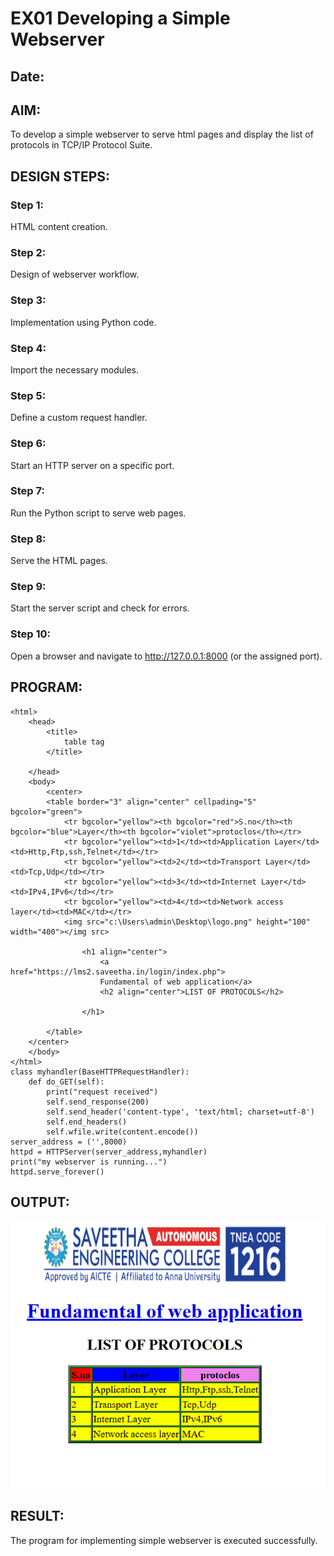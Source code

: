 # EX01 Developing a Simple Webserver
## Date:

## AIM:
To develop a simple webserver to serve html pages and display the list of protocols in TCP/IP Protocol Suite.

## DESIGN STEPS:
### Step 1: 
HTML content creation.

### Step 2:
Design of webserver workflow.

### Step 3:
Implementation using Python code.

### Step 4:
Import the necessary modules.

### Step 5:
Define a custom request handler.

### Step 6:
Start an HTTP server on a specific port.

### Step 7:
Run the Python script to serve web pages.

### Step 8:
Serve the HTML pages.

### Step 9:
Start the server script and check for errors.

### Step 10:
Open a browser and navigate to http://127.0.0.1:8000 (or the assigned port).

## PROGRAM:
```
<html>
    <head>
        <title>
            table tag
        </title>
       
    </head>
    <body>
        <center>
        <table border="3" align="center" cellpading="5" bgcolor="green">
            <tr bgcolor="yellow"><th bgcolor="red">S.no</th><th bgcolor="blue">Layer</th><th bgcolor="violet">protoclos</th></tr>
            <tr bgcolor="yellow"><td>1</td><td>Application Layer</td><td>Http,Ftp,ssh,Telnet</td></tr>
            <tr bgcolor="yellow"><td>2</td><td>Transport Layer</td><td>Tcp,Udp</td></tr>
            <tr bgcolor="yellow"><td>3</td><td>Internet Layer</td><td>IPv4,IPv6</td></tr>
            <tr bgcolor="yellow"><td>4</td><td>Network access layer</td><td>MAC</td></tr>
            <img src="c:\Users\admin\Desktop\logo.png" height="100" width="400"></img src>
            
                <h1 align="center">
                    <a href="https://lms2.saveetha.in/login/index.php">
                    Fundamental of web application</a>
                    <h2 align="center">LIST OF PROTOCOLS</h2>
    
                </h1>
            
        </table>
    </center>
    </body>
</html>
class myhandler(BaseHTTPRequestHandler):
    def do_GET(self):
        print("request received")
        self.send_response(200)
        self.send_header('content-type', 'text/html; charset=utf-8')
        self.end_headers()
        self.wfile.write(content.encode())
server_address = ('',8000)
httpd = HTTPServer(server_address,myhandler)
print("my webserver is running...")
httpd.serve_forever()
```
## OUTPUT:

![output](<Screenshot 2025-04-11 150715-1.png>)
## RESULT:
The program for implementing simple webserver is executed successfully.
